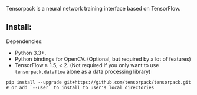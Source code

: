 Tensorpack is a neural network training interface based on TensorFlow.

## Install:

Dependencies:

+ Python 3.3+.
+ Python bindings for OpenCV. (Optional, but required by a lot of features)
+ TensorFlow ≥ 1.5, < 2. (Not required if you only want to use `tensorpack.dataflow` alone as a data processing library)
```
pip install --upgrade git+https://github.com/tensorpack/tensorpack.git
# or add `--user` to install to user's local directories
```


